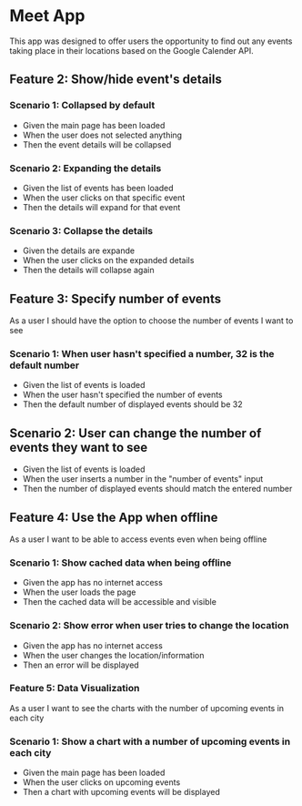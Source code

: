 # Meet App

This app was designed to offer users the opportunity to find out any events taking place in their locations based on the Google Calender API.

## Feature 2: Show/hide event's details

### Scenario 1: Collapsed by default

- Given the main page has been loaded
- When the user does not selected anything
- Then the event details will be collapsed

### Scenario 2: Expanding the details

- Given the list of events has been loaded
- When the user clicks on that specific event
- Then the details will expand for that event

### Scenario 3: Collapse the details

- Given the details are expande
- When the user clicks on the expanded details
- Then the details will collapse again

## Feature 3: Specify number of events

As a user I should have the option to choose the number of events I want to see

### Scenario 1: When user hasn't specified a number, 32 is the default number

- Given the list of events is loaded
- When the user hasn't specified the number of events
- Then the default number of displayed events should be 32

## Scenario 2: User can change the number of events they want to see

- Given the list of events is loaded
- When the user inserts a number in the "number of events" input
- Then the number of displayed events should match the entered number

## Feature 4: Use the App when offline

As a user I want to be able to access events even when being offline

### Scenario 1: Show cached data when being offline

- Given the app has no internet access
- When the user loads the page
- Then the cached data will be accessible and visible

### Scenario 2: Show error when user tries to change the location

- Given the app has no internet access
- When the user changes the location/information
- Then an error will be displayed

### Feature 5: Data Visualization

As a user I want to see the charts with the number of upcoming events in each city

### Scenario 1: Show a chart with a number of upcoming events in each city

- Given the main page has been loaded
- When the user clicks on upcoming events
- Then a chart with upcoming events will be displayed
